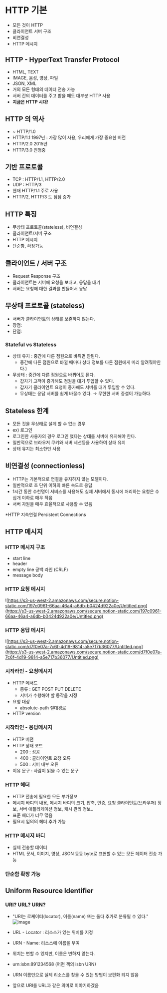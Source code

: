 # HTTP 기본
-   모든 것이 HTTP
-   클라이언트 서버 구조
-   비연결성
-   HTTP 메시지

## HTTP - HyperText Transfer Protocol

-   HTML, TEXT
-   IMAGE, 음성, 영상, 파일
-   JSON, XML
-   거의 모든 형태의 데이터 전송 가능
-   서버 간의 데이터를 주고 받을 때도 대부분 HTTP 사용
-   **지금은 HTTP 시대!**

## HTTP 의 역사

-   ~ HTTP/1.0
-   HTTP/1.1 1997년 : 가장 많이 사용, 우리에게 가장 중요한 버전
-   HTTP/2.0 2015년
-   HTTP/3.0 진행중

## 기반 프로토콜

-   TCP : HTTP/1.1, HTTP/2.0
-   UDP : HTTP/3
-   현재 HTTP/1.1 주로 사용
-   HTTP/2, HTTP/3 도 점점 증가

## HTTP 특징

-   무상태 프로토콜(stateless), 비연결성
-   클라이언트/서버 구조
-   HTTP 메시지
-   단순함, 확장가능

## 클라이언트 / 서버 구조

-   Request Response 구조
-   클라이언트는 서버에 요청을 보내고, 응답을 대기
-   서버는 요청에 대한 결과를 만들어서 응답

## 무상태 프로토콜 (stateless)

-   서버가 클라이언트의 상태를 보존하지 않는다.
-   장점:
-   단점:

### Stateful vs Stateless

-   상태 유지 : 중간에 다른 점원으로 바뀌면 안된다.
    -   중간에 다른 점원으로 바뀔 때마다 상태 정보를 다른 점원에게 미리 알려줘야한다.)
-   무상태 : 중간에 다른 점원으로 바뀌어도 된다.
    -   갑자기 고객이 증가해도 점원을 대거 투입할 수 있다.
    -   갑자기 클라이언트 요청이 증가해도 서버를 대거 투입할 수 있다.
    -   무상태는 응답 서버를 쉽게 바꿀수 있다. → 무한한 서버 증설이 가능하다.

## Stateless 한계

-   모든 것을 무상태로 설계 할 수 없는 경우
-   ex) 로그인
-   로그인한 사용자의 경우 로그인 했다는 상태를 서버에 유지해야 한다.
-   일반적으로 브라우저 쿠키와 서버 세션등을 사용하여 상태 유지
-   상태 유지는 최소한만 사용

## 비연결성 (connectionless)

-   HTTP는 기본적으로 연결을 유지하지 않는 모델이다.
-   일반적으로 초 단위 이하의 빠른 속도로 응답
-   1시간 동안 수천명이 서비스를 사용해도 실제 서버에서 동시에 처리하는 요청은 수십개 이하로 매우 적음
-   서버 자원을 매우 효율적으로 사용할 수 있음

*HTTP 지속연결 Persistent Connections

## HTTP 메시지

### HTTP 메시지 구조

-   start line
-   header
-   empty line 공백 라인 (CRLF)
-   message body

### HTTP 요청 메시지

![https://s3-us-west-2.amazonaws.com/secure.notion-static.com/197c0961-66aa-46a4-a6db-b0424d922a0e/Untitled.png](https://s3-us-west-2.amazonaws.com/secure.notion-static.com/197c0961-66aa-46a4-a6db-b0424d922a0e/Untitled.png)

### HTTP 응답 메시지

![https://s3-us-west-2.amazonaws.com/secure.notion-static.com/d7f0e07a-7c6f-4d19-9814-a5e717b36077/Untitled.png](https://s3-us-west-2.amazonaws.com/secure.notion-static.com/d7f0e07a-7c6f-4d19-9814-a5e717b36077/Untitled.png)

### 시작라인 - 요청메시지

-   HTTP 메서드
    -   종류 : GET POST PUT DELETE
    -   서버가 수행해야 할 동작을 지정
-   요청 대상
    -   absolute-path 절대경로
-   HTTP version

### 시작라인 - 응답메시지

-   HTTP 버전
-   HTTP 상태 코드
    -   200 : 성공
    -   400 : 클라이언트 요청 오류
    -   500 : 서버 내부 오류
-   이유 문구 : 사람이 읽을 수 있는 문구

### HTTP 헤더

-   HTTP 전송에 필요한 모든 부가정보
-   메시지 바디의 내용, 메시지 바디의 크기, 압축, 인증, 요청 클라이언트(브라우저) 정보, 서버 애플리케이션 정보, 캐시 관리 정보..
-   표준 헤더가 너무 많음
-   필요시 임의의 헤더 추가 가능

### HTTP 메시지 바디

-   실제 전송할 데이터
-   HTML 문서, 이미지, 영상, JSON 등등 byte로 표현할 수 있는 모든 데이터 전송 가능

### 단순함 확장 가능
## Uniform Resource Identifier


### URI? URL? URN?


- "URI는 로케이터(locator), 이름(name) 또는 둘다 추가로 분류될 수 있다."
![image](https://user-images.githubusercontent.com/29927233/124374089-3fb57980-dcd3-11eb-8f9f-166655d6d05a.png)




- URL - Locator : 리소스가 있는 위치를 지정
- URN - Name: 리소스에 이름을 부여
- 위치는 변할 수 있지만, 이름은 변하지 않는다.
- urn:isbn:891234568 (어떤 책의 isbn URN)
- URN 이름만으로 실제 리소스를 찾을 수 있는 방법이 보편화 되지 않음
- 앞으로 URI를 URL과 같은 의미로 이야기하겠음


<!--stackedit_data:
eyJoaXN0b3J5IjpbLTIzODc1MjAyN119
-->